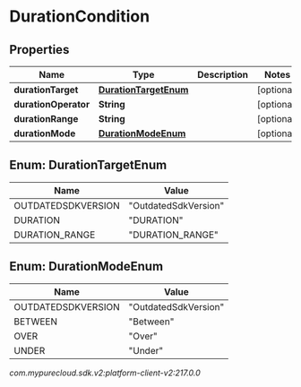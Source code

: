# DurationCondition


## Properties

| Name | Type | Description | Notes |
| ------------ | ------------- | ------------- | ------------- |
| **durationTarget** | [**DurationTargetEnum**](#Enum--DurationTargetEnum) |  |  [optional] |
| **durationOperator** | **String** |  |  [optional] |
| **durationRange** | **String** |  |  [optional] |
| **durationMode** | [**DurationModeEnum**](#Enum--DurationModeEnum) |  |  [optional] |


## Enum: DurationTargetEnum

| Name | Value |
| ---- | ----- |
| OUTDATEDSDKVERSION | &quot;OutdatedSdkVersion&quot; | 
| DURATION | &quot;DURATION&quot; | 
| DURATION_RANGE | &quot;DURATION_RANGE&quot; | 


## Enum: DurationModeEnum

| Name | Value |
| ---- | ----- |
| OUTDATEDSDKVERSION | &quot;OutdatedSdkVersion&quot; | 
| BETWEEN | &quot;Between&quot; | 
| OVER | &quot;Over&quot; | 
| UNDER | &quot;Under&quot; | 




_com.mypurecloud.sdk.v2:platform-client-v2:217.0.0_
